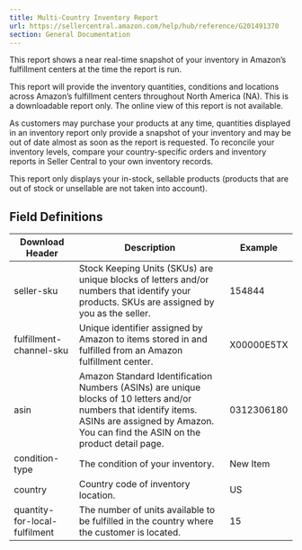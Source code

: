 ```yaml
---
title: Multi-Country Inventory Report
url: https://sellercentral.amazon.com/help/hub/reference/G201491370
section: General Documentation
---
```


This report shows a near real-time snapshot of your inventory in Amazon’s
fulfillment centers at the time the report is run.  
  
This report will provide the inventory quantities, conditions and locations
across Amazon’s fulfillment centers throughout North America (NA). This is a
downloadable report only. The online view of this report is not available.

As customers may purchase your products at any time, quantities displayed in
an inventory report only provide a snapshot of your inventory and may be out
of date almost as soon as the report is requested. To reconcile your inventory
levels, compare your country-specific orders and inventory reports in Seller
Central to your own inventory records.

This report only displays your in-stock, sellable products (products that are
out of stock or unsellable are not taken into account).

## Field Definitions

Download Header | Description | Example  
---|---|---  
seller-sku | Stock Keeping Units (SKUs) are unique blocks of letters and/or numbers that identify your products. SKUs are assigned by you as the seller. | 154844  
fulfillment-channel-sku | Unique identifier assigned by Amazon to items stored in and fulfilled from an Amazon fulfillment center. | X00000E5TX  
asin | Amazon Standard Identification Numbers (ASINs) are unique blocks of 10 letters and/or numbers that identify items. ASINs are assigned by Amazon. You can find the ASIN on the product detail page. | 0312306180  
condition-type | The condition of your inventory. | New Item  
country | Country code of inventory location. | US  
quantity-for-local-fulfilment | The number of units available to be fulfilled in the country where the customer is located. | 15


